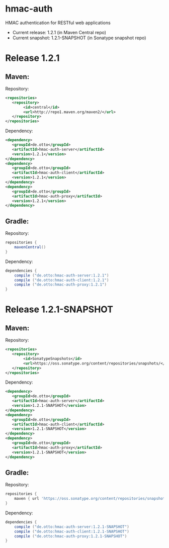 hmac-auth
=========

HMAC authentication for RESTful web applications

* Current release: 1.2.1 (in Maven Central repo)
* Current snapshot: 1.2.1-SNAPSHOT (in Sonatype snapshot repo)

# Release 1.2.1

## Maven:

Repository:

```xml
<repositories>
   <repository>
        <id>central</id>
        <url>http://repo1.maven.org/maven2/</url>
   </repository>
</repositories>
```

Dependency:

```xml
<dependency>
   <groupId>de.otto</groupId>
   <artifactId>hmac-auth-server</artifactId>
   <version>1.2.1</version>
</dependency>
<dependency>
   <groupId>de.otto</groupId>
   <artifactId>hmac-auth-client</artifactId>
   <version>1.2.1</version>
</dependency>
<dependency>
   <groupId>de.otto</groupId>
   <artifactId>hmac-auth-proxy</artifactId>
   <version>1.2.1</version>
</dependency>
```

## Gradle:

Repository:

```groovy
repositories {
    mavenCentral()
}
```

Dependency:

```groovy
dependencies {
    compile ("de.otto:hmac-auth-server:1.2.1")
    compile ("de.otto:hmac-auth-client:1.2.1")
    compile ("de.otto:hmac-auth-proxy:1.2.1")
}
```

# Release 1.2.1-SNAPSHOT

## Maven:

Repository:

```xml
<repositories>
   <repository>
        <id>SonatypeSnapshots</id>
        <url>https://oss.sonatype.org/content/repositories/snapshots/</url>
   </repository>
</repositories>
```

Dependency:

```xml
<dependency>
   <groupId>de.otto</groupId>
   <artifactId>hmac-auth-server</artifactId>
   <version>1.2.1-SNAPSHOT</version>
</dependency>
<dependency>
   <groupId>de.otto</groupId>
   <artifactId>hmac-auth-client</artifactId>
   <version>1.2.1-SNAPSHOT</version>
</dependency>
<dependency>
   <groupId>de.otto</groupId>
   <artifactId>hmac-auth-proxy</artifactId>
   <version>1.2.1-SNAPSHOT</version>
</dependency>
```

## Gradle:

Repository:

```groovy
repositories {
    maven { url 'https://oss.sonatype.org/content/repositories/snapshots/' }
}
```

Dependency:

```groovy
dependencies {
    compile ("de.otto:hmac-auth-server:1.2.1-SNAPSHOT")
    compile ("de.otto:hmac-auth-client:1.2.1-SNAPSHOT")
    compile ("de.otto:hmac-auth-proxy:1.2.1-SNAPSHOT")
}
```
